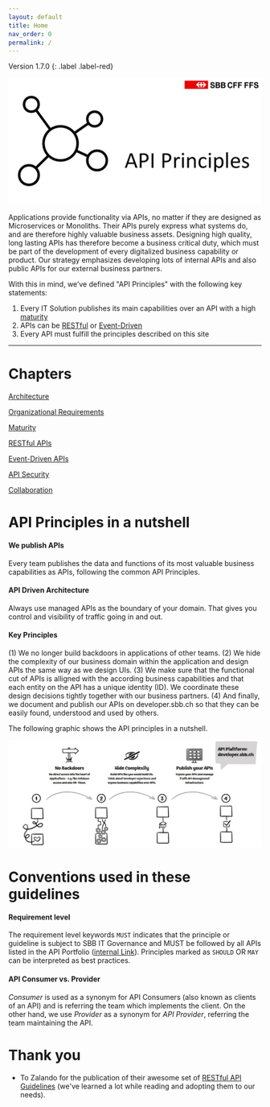 ```yaml
---
layout: default
title: Home
nav_order: 0
permalink: /
---
```


Version 1.7.0
{: .label .label-red}

![SBB's API Principles](images/API-Principles-Logo.jpg)

Applications provide functionality via APIs, no matter if they are designed as Microservices or Monoliths. Their APIs purely express what systems do, and are therefore highly valuable business assets. Designing high quality, long lasting APIs has therefore become a business critical duty, which must be part of the development of every digitalized business capability or product. Our strategy emphasizes developing lots of internal APIs and also public APIs for our external business partners.

With this in mind, we’ve defined "API Principles" with the following key statements:

1. Every IT Solution publishes its main capabilities over an API with a high [maturity](maturity/maturity.md)
2. APIs can be [RESTful](restful/restful.md) or [Event-Driven](eventdriven/eventdriven.md)
3. Every API must fulfill the principles described on this site

---

Chapters
========
[Architecture](architecture.md)

[Organizational Requirements](organization.md)

[Maturity](maturity/maturity.md)

[RESTful APIs](restful/restful.md)

[Event-Driven APIs](eventdriven/eventdriven.md)

[API Security](security.md)

[Collaboration](collaboration.md)


API Principles in a nutshell
============================
#### We publish APIs
Every team publishes the data and functions of its most valuable business capabilities as APIs, following the common API Principles.

#### API Driven Architecture
Always use managed APIs as the boundary of your domain.
That gives you control and visibility of traffic going in and out.

#### Key Principles
(1) We no longer build backdoors in applications of other teams. (2) We hide the complexity of our business domain within the application and design APIs the same way as we design UIs. (3) We make sure that the functional cut of APIs is alligned with the according business capabilities and that each entity on the API has a unique identity (ID). We coordinate these design decisions tightly together with our business partners. (4) And finally, we document and publish our APIs on developer.sbb.ch so that they can be easily found, understood and used by others.

The following graphic shows the API principles in a nutshell.

![SBB's API Principles in a Nutshell](images/API-Principles-Blueprint.jpg)


Conventions used in these guidelines
====================================

#### Requirement level
The requirement level keywords `MUST` indicates that the principle or guideline is subject to SBB IT Governance and MUST be followed by all APIs listed in the API Portfolio ([internal Link](https://confluence.sbb.ch/display/AITG/API+Portfolio)). Principles marked as `SHOULD` OR `MAY` can be interpreted as best practices.

#### API Consumer vs. Provider
*Consumer* is used as a synonym for API Consumers (also known as clients of an API) and is referring the team which implements the client. On the other hand, we use *Provider* as a synonym for *API Provider*, referring the team maintaining the API.

Thank you
=========
- To Zalando for the publication of their awesome set of [RESTful API Guidelines](https://opensource.zalando.com/restful-api-guidelines/) (we've learned a lot while reading and adopting them to our needs).
